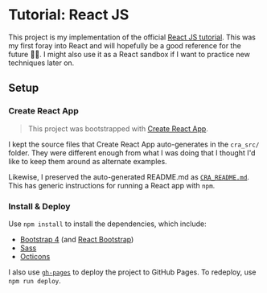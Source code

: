 # Tutorial: React JS

This project is my implementation of the official [React JS tutorial](https://reactjs.org/tutorial/tutorial.html). This was my first foray into React and will hopefully be a good reference for the future 🐱‍💻. I might also use it as a React sandbox if I want to practice new techniques later on. 

## Setup

### Create React App

> This project was bootstrapped with [Create React App](https://github.com/facebook/create-react-app).

I kept the source files that Create React App auto-generates in the `cra_src/` folder. They were different enough from what I was doing that I thought I'd like to keep them around as alternate examples.

Likewise, I preserved the auto-generated README.md as [`CRA_README.md`](CRA_README.md). This has generic instructions for running a React app with `npm`.

### Install & Deploy

Use `npm install` to install the dependencies, which include:

* [Bootstrap 4](https://getbootstrap.com/docs/4.0/getting-started/introduction/) (and [React Bootstrap](https://react-bootstrap.github.io/))
* [Sass](https://sass-lang.com/)
* [Octicons](https://primer.style/octicons/)

I also use [`gh-pages`](https://www.npmjs.com/package/gh-pages) to deploy the project to GitHub Pages. To redeploy, use `npm run deploy`.
